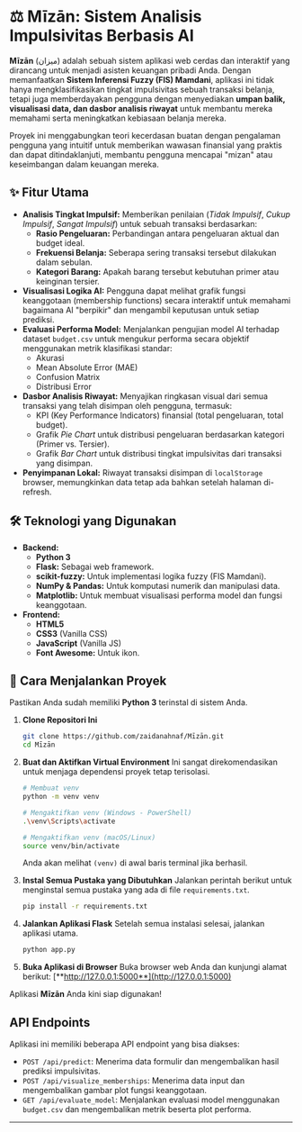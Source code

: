 # ⚖️ Mīzān: Sistem Analisis Impulsivitas Berbasis AI
<!-- # ⚖️ Mīzān: Your AI Financial Guardian -->

**Mīzān** (ميزان) adalah sebuah sistem aplikasi web cerdas dan interaktif yang dirancang untuk menjadi asisten keuangan pribadi Anda. Dengan memanfaatkan **Sistem Inferensi Fuzzy (FIS) Mamdani**, aplikasi ini tidak hanya mengklasifikasikan tingkat impulsivitas sebuah transaksi belanja, tetapi juga memberdayakan pengguna dengan menyediakan **umpan balik, visualisasi data, dan dasbor analisis riwayat** untuk membantu mereka memahami serta meningkatkan kebiasaan belanja mereka.

Proyek ini menggabungkan teori kecerdasan buatan dengan pengalaman pengguna yang intuitif untuk memberikan wawasan finansial yang praktis dan dapat ditindaklanjuti, membantu pengguna mencapai "mizan" atau keseimbangan dalam keuangan mereka.

## ✨ Fitur Utama

- **Analisis Tingkat Impulsif:** Memberikan penilaian (*Tidak Impulsif*, *Cukup Impulsif*, *Sangat Impulsif*) untuk sebuah transaksi berdasarkan:
    - **Rasio Pengeluaran:** Perbandingan antara pengeluaran aktual dan budget ideal.
    - **Frekuensi Belanja:** Seberapa sering transaksi tersebut dilakukan dalam sebulan.
    - **Kategori Barang:** Apakah barang tersebut kebutuhan primer atau keinginan tersier.
- **Visualisasi Logika AI:** Pengguna dapat melihat grafik fungsi keanggotaan (membership functions) secara interaktif untuk memahami bagaimana AI "berpikir" dan mengambil keputusan untuk setiap prediksi.
- **Evaluasi Performa Model:** Menjalankan pengujian model AI terhadap dataset `budget.csv` untuk mengukur performa secara objektif menggunakan metrik klasifikasi standar:
    - Akurasi
    - Mean Absolute Error (MAE)
    - Confusion Matrix
    - Distribusi Error
- **Dasbor Analisis Riwayat:** Menyajikan ringkasan visual dari semua transaksi yang telah disimpan oleh pengguna, termasuk:
    - KPI (Key Performance Indicators) finansial (total pengeluaran, total budget).
    - Grafik *Pie Chart* untuk distribusi pengeluaran berdasarkan kategori (Primer vs. Tersier).
    - Grafik *Bar Chart* untuk distribusi tingkat impulsivitas dari transaksi yang disimpan.
- **Penyimpanan Lokal:** Riwayat transaksi disimpan di `localStorage` browser, memungkinkan data tetap ada bahkan setelah halaman di-refresh.

## 🛠️ Teknologi yang Digunakan

- **Backend:**
    - **Python 3**
    - **Flask:** Sebagai web framework.
    - **scikit-fuzzy:** Untuk implementasi logika fuzzy (FIS Mamdani).
    - **NumPy & Pandas:** Untuk komputasi numerik dan manipulasi data.
    - **Matplotlib:** Untuk membuat visualisasi performa model dan fungsi keanggotaan.
- **Frontend:**
    - **HTML5**
    - **CSS3** (Vanilla CSS)
    - **JavaScript** (Vanilla JS)
    - **Font Awesome:** Untuk ikon.

## 🚀 Cara Menjalankan Proyek

Pastikan Anda sudah memiliki **Python 3** terinstal di sistem Anda.

1.  **Clone Repositori Ini**
    ```bash
    git clone https://github.com/zaidanahnaf/Mīzān.git
    cd Mīzān
    ```

2.  **Buat dan Aktifkan Virtual Environment**
    Ini sangat direkomendasikan untuk menjaga dependensi proyek tetap terisolasi.
    ```bash
    # Membuat venv
    python -m venv venv

    # Mengaktifkan venv (Windows - PowerShell)
    .\venv\Scripts\activate

    # Mengaktifkan venv (macOS/Linux)
    source venv/bin/activate
    ```
    Anda akan melihat `(venv)` di awal baris terminal jika berhasil.

3.  **Instal Semua Pustaka yang Dibutuhkan**
    Jalankan perintah berikut untuk menginstal semua pustaka yang ada di file `requirements.txt`.
    ```bash
    pip install -r requirements.txt
    ```

4.  **Jalankan Aplikasi Flask**
    Setelah semua instalasi selesai, jalankan aplikasi utama.
    ```bash
    python app.py
    ```

5.  **Buka Aplikasi di Browser**
    Buka browser web Anda dan kunjungi alamat berikut:
    [**http://127.0.0.1:5000**](http://127.0.0.1:5000)

Aplikasi **Mīzān** Anda kini siap digunakan!

## API Endpoints

Aplikasi ini memiliki beberapa API endpoint yang bisa diakses:

- `POST /api/predict`: Menerima data formulir dan mengembalikan hasil prediksi impulsivitas.
- `POST /api/visualize_memberships`: Menerima data input dan mengembalikan gambar plot fungsi keanggotaan.
- `GET /api/evaluate_model`: Menjalankan evaluasi model menggunakan `budget.csv` dan mengembalikan metrik beserta plot performa.

---
